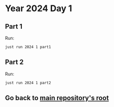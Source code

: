 # Year 2024 Day 1

## Part 1

Run:

```bash
just run 2024 1 part1
```

## Part 2

Run:

```bash
just run 2024 1 part2
```

## Go back to [main repository's root](../README.md)
